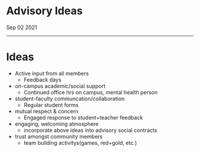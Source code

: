 # Advisory Ideas
Sep 02 2021
***
# Ideas
 - Active input from all members
   - Feedback days
 - on-campus academic/social support
   - Continued office hrs on campus, mental health person
 - student-faculty communcation/collaboration
   - Regular student forms
 - mutual respect & concern
   - Engaged response to student+teacher feedback
 - engaging, welcoming atmosphere
   - incorporate above ideas into advisory social contracts
 - trust amongst community members
   - team building activitys(games, red+gold, etc.)